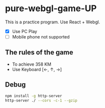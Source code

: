 # pure-webgl-game-UP

This is a practice program. Use React + Webgl.

-   [x] Use PC Play
-   [ ] Mobile phone not supported

## The rules of the game

-   To achieve 358 KM
-   Use Keyboard [←, ↑, →]

## Debug

```bash
npm install -g http-server
http-server ./ --cors -c-1 --gzip
```
